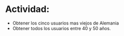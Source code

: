 # Actividad:
- Obtener los cinco usuarios mas viejos de Alemania
- Obtener todos los usuarios entre 40 y 50 años.
